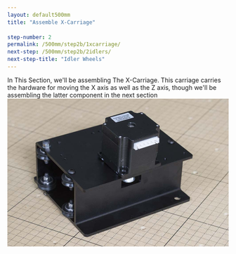 ```yaml
---
layout: default500mm
title: "Assemble X-Carriage"

step-number: 2
permalink: /500mm/step2b/1xcarriage/
next-step: /500mm/step2b/2idlers/
next-step-title: "Idler Wheels"
---
```


In This Section, we'll be assembling The X-Carriage. This carriage carries the hardware for moving the X axis as well as the Z axis, though we'll be assembling the latter component in the next section
<img src="../../step2/photo/jpfs_DSC2650.jpg">
